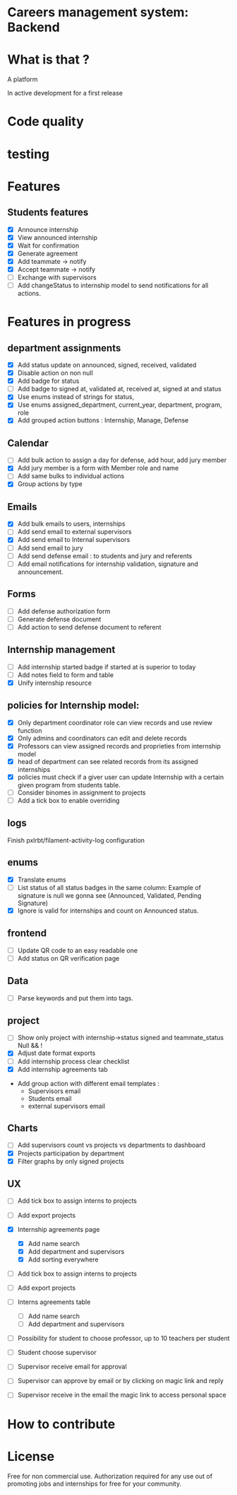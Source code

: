 # Careers management system: Backend

# What is that ?

A platform

In active development for a first release

# Code quality

# testing

# Features
## Students features
- [x] Announce internship
- [x] View announced internship
- [x] Wait for confirmation
- [x] Generate agreement
- [x] Add teammate -> notify
- [x] Accept teammate -> notify
- [ ] Exchange with supervisors
- [ ] Add changeStatus to internship model to send notifications for all actions.

# Features in progress

## department assignments

-   [x] Add status update on announced, signed, received, validated
-   [x] Disable action on non null
-   [x] Add badge for status
-   [ ] Add badge to signed at, validated at, received at, signed at and status
-   [x] Use enums instead of strings for status,
-   [x] Use enums assigned_department, current_year, department, program, role
-   [x] Add grouped action buttons : Internship, Manage, Defense

## Calendar

-   [ ] Add bulk action to assign a day for defense, add hour, add jury member
-   [x] Add jury member is a form with Member role and name
-   [ ] Add same bulks to individual actions
-   [x] Group actions by type

## Emails

-   [x] Add bulk emails to users, internships
-   [ ] Add send email to external supervisors
-   [x] Add send email to Internal supervisors
-   [ ] Add send email to jury
-   [ ] Add send defense email : to students and jury and referents
-   [ ] Add email notifications for internship validation, signature and announcement.

## Forms

-   [ ] Add defense authorization form
-   [ ] Generate defense document
-   [ ] Add action to send defense document to referent

## Internship management

-   [ ] Add internship started badge if started at is superior to today
-   [ ] Add notes field to form and table
-   [x] Unify internship resource

## policies for Internship model:

-   [x] Only department coordinator role can view records and use review function
-   [x] Only admins and coordinators can edit and delete records
-   [x] Professors can view assigned records and proprieties from internship model
-   [x] head of department can see related records from its assigned internships
-   [x] policies must check if a giver user can update Internship with a certain given program from students table.
-   [ ] Consider binomes in assignment to projects
-   [ ] Add a tick box to enable overriding

## logs

Finish pxlrbt/filament-activity-log configuration

## enums

-   [x] Translate enums
-   [ ] List status of all status badges in the same column: Example of signature is null we gonna see (Announced, Validated, Pending Signature)
-   [x] Ignore is valid for internships and count on Announced status.

## frontend

-   [ ] Update QR code to an easy readable one
-   [ ] Add status on QR verification page

## Data

-   [ ] Parse keywords and put them into tags.

## project

-   [ ] Show only project with internship->status signed and teammate_status Null && !
-   [x] Adjust date format exports
-   [ ] Add internship process clear checklist
-   [x] Add internship agreements tab
- Add group action with different email templates :
    - Supervisors email
    - Students email
    - external supervisors email

## Charts

-   [ ] Add supervisors count vs projects vs departments to dashboard
-   [x] Projects participation by department
-   [x] Filter graphs by only signed projects

## UX

-   [ ] Add tick box to assign interns to projects
-   [ ] Add export projects
-   [x] Internship agreements page
    -   [x] Add name search
    -   [x] Add department and supervisors
    -   [x] Add sorting everywhere
- [ ] Add tick box to assign interns to projects
- [ ] Add export projects
- [ ] Interns agreements table
    - [ ] Add name search
    - [ ] Add department and supervisors

- [ ] Possibility for student to choose professor, up to 10 teachers per student
- [ ] Student choose supervisor
- [ ] Supervisor receive email for approval
- [ ] Supervisor can approve by email or by clicking on magic link and reply
- [ ] Supervisor receive in the email the magic link to access personal space


# How to contribute



# License
Free for non commercial use.
Authorization required for any use out of promoting jobs and internships for free for your community.
